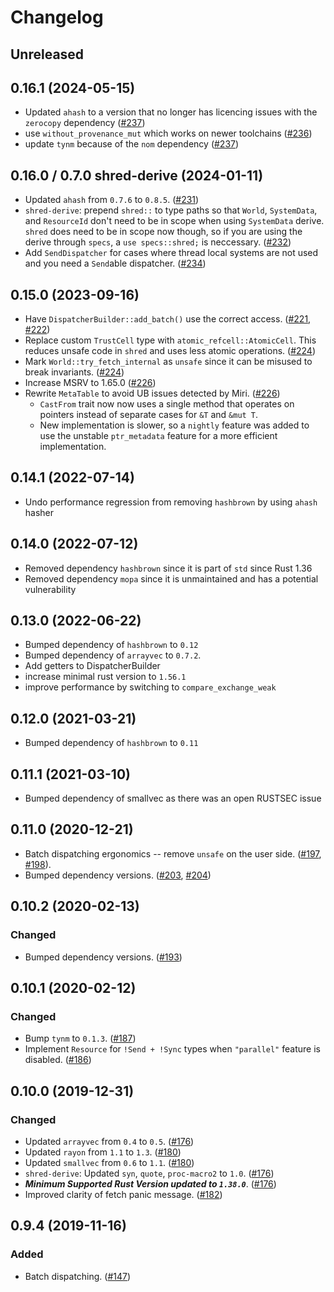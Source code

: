 # Changelog

## Unreleased

## 0.16.1 (2024-05-15)

* Updated `ahash` to a version that no longer has licencing issues with the `zerocopy` dependency ([#237])
* use `without_provenance_mut` which works on newer toolchains ([#236])
* update `tynm` because of the `nom` dependency ([#237])

[#236]: https://github.com/amethyst/shred/pull/236
[#237]: https://github.com/amethyst/shred/pull/237

## 0.16.0 / 0.7.0 shred-derive (2024-01-11) 

* Updated `ahash` from `0.7.6` to `0.8.5`. ([#231])
* `shred-derive`: prepend `shred::` to type paths so that `World`, `SystemData`, and `ResourceId`
  don't need to be in scope when using `SystemData` derive. `shred` does need to be in scope now
  though, so if you are using the derive through `specs`, a `use specs::shred;` is neccessary. ([#232])
* Add `SendDispatcher` for cases where thread local systems are not used and you need a `Send`able
  dispatcher. ([#234])

[#231]: https://github.com/amethyst/shred/pull/231
[#232]: https://github.com/amethyst/shred/pull/232
[#234]: https://github.com/amethyst/shred/pull/234

## 0.15.0 (2023-09-16)

* Have `DispatcherBuilder::add_batch()` use the correct access. ([#221], [#222])
* Replace custom `TrustCell` type with `atomic_refcell::AtomicCell`. This reduces unsafe
  code in `shred` and uses less atomic operations. ([#224])
* Mark `World::try_fetch_internal` as `unsafe` since it can be misused to break invariants.
  ([#224])
* Increase MSRV to 1.65.0 ([#226])
* Rewrite `MetaTable` to avoid UB issues detected by Miri. ([#226])
    * `CastFrom` trait now now uses a single method that operates on pointers instead of separate
      cases for `&T` and `&mut T`.
    * New implementation is slower, so a `nightly` feature was added to use the unstable
      `ptr_metadata` feature for a more efficient implementation.
 
[#221]: https://github.com/amethyst/shred/issues/221
[#222]: https://github.com/amethyst/shred/pull/222
[#224]: https://github.com/amethyst/shred/pull/224
[#226]: https://github.com/amethyst/shred/pull/226

## 0.14.1 (2022-07-14)

* Undo performance regression from removing `hashbrown` by using `ahash` hasher

## 0.14.0 (2022-07-12)

* Removed dependency `hashbrown` since it is part of `std` since Rust 1.36
* Removed dependency `mopa` since it is unmaintained and has a potential vulnerability

## 0.13.0 (2022-06-22)

* Bumped dependency of `hashbrown` to `0.12`
* Bumped dependency of `arrayvec` to `0.7.2`.
* Add getters to DispatcherBuilder
* increase minimal rust version to `1.56.1`
* improve performance by switching to `compare_exchange_weak`

## 0.12.0 (2021-03-21)

* Bumped dependency of `hashbrown` to `0.11`

## 0.11.1 (2021-03-10)

* Bumped dependency of smallvec as there was an open RUSTSEC issue

## 0.11.0 (2020-12-21)

* Batch dispatching ergonomics -- remove `unsafe` on the user side. ([#197], [#198]).
* Bumped dependency versions. ([#203], [#204])

[#197]: https://github.com/amethyst/shred/issues/197
[#198]: https://github.com/amethyst/shred/pull/198
[#203]: https://github.com/amethyst/shred/issues/203
[#204]: https://github.com/amethyst/shred/pull/204

## 0.10.2 (2020-02-13)

### Changed

* Bumped dependency versions. ([#193])

[#193]: https://github.com/amethyst/shred/pull/193

## 0.10.1 (2020-02-12)

### Changed

* Bump `tynm` to `0.1.3`. ([#187])
* Implement `Resource` for `!Send + !Sync` types when `"parallel"` feature is disabled. ([#186])

[#186]: https://github.com/amethyst/shred/pull/186
[#187]: https://github.com/amethyst/shred/pull/187

## 0.10.0 (2019-12-31)

### Changed

* Updated `arrayvec` from `0.4` to `0.5`. ([#176])
* Updated `rayon` from `1.1` to `1.3`. ([#180])
* Updated `smallvec` from `0.6` to `1.1`. ([#180])
* `shred-derive`: Updated `syn`, `quote`, `proc-macro2` to `1.0`. ([#176])
* ***Minimum Supported Rust Version updated to `1.38.0`***. ([#176])
* Improved clarity of fetch panic message. ([#182])

[#176]: https://github.com/amethyst/shred/issues/176
[#180]: https://github.com/amethyst/shred/issues/180
[#182]: https://github.com/amethyst/shred/issues/182

## 0.9.4 (2019-11-16)

### Added

* Batch dispatching. ([#147])

[#147]: https://github.com/amethyst/shred/pull/147
